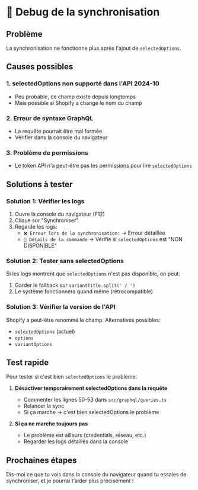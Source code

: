 # 🐛 Debug de la synchronisation

## Problème
La synchronisation ne fonctionne plus après l'ajout de `selectedOptions`.

## Causes possibles

### 1. **selectedOptions non supporté dans l'API 2024-10**
- Peu probable, ce champ existe depuis longtemps
- Mais possible si Shopify a changé le nom du champ

### 2. **Erreur de syntaxe GraphQL**
- La requête pourrait être mal formée
- Vérifier dans la console du navigateur

### 3. **Problème de permissions**
- Le token API n'a peut-être pas les permissions pour lire `selectedOptions`

## Solutions à tester

### Solution 1: Vérifier les logs
1. Ouvre la console du navigateur (F12)
2. Clique sur "Synchroniser"
3. Regarde les logs:
   - `❌ Erreur lors de la synchronisation:` → Erreur détaillée
   - `📌 Détails de la commande` → Vérifie si `selectedOptions` est "NON DISPONIBLE"

### Solution 2: Tester sans selectedOptions
Si les logs montrent que `selectedOptions` n'est pas disponible, on peut:
1. Garder le fallback sur `variantTitle.split(' / ')`
2. Le système fonctionnera quand même (rétrocompatible)

### Solution 3: Vérifier la version de l'API
Shopify a peut-être renommé le champ. Alternatives possibles:
- `selectedOptions` (actuel)
- `options` 
- `variantOptions`

## Test rapide

Pour tester si c'est bien `selectedOptions` le problème:

1. **Désactiver temporairement selectedOptions dans la requête**
   - Commenter les lignes 50-53 dans `src/graphql/queries.ts`
   - Relancer la sync
   - Si ça marche → c'est bien selectedOptions le problème

2. **Si ça ne marche toujours pas**
   - Le problème est ailleurs (credentials, réseau, etc.)
   - Regarder les logs détaillés dans la console

## Prochaines étapes

Dis-moi ce que tu vois dans la console du navigateur quand tu essaies de synchroniser, et je pourrai t'aider plus précisément !
